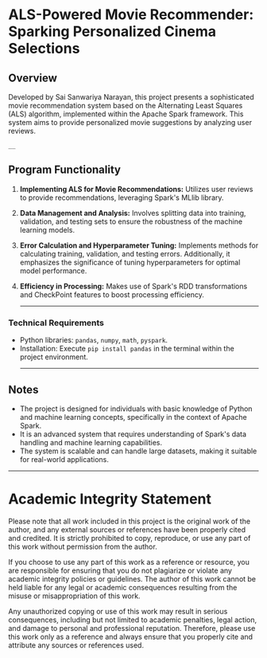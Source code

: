 # ALS-Powered Movie Recommender: Sparking Personalized Cinema Selections

## Overview
Developed by Sai Sanwariya Narayan, this project presents a sophisticated movie recommendation system based on the Alternating Least Squares (ALS) algorithm, implemented within the Apache Spark framework. This system aims to provide personalized movie suggestions by analyzing user reviews.

	__

## Program Functionality
1. **Implementing ALS for Movie Recommendations:** Utilizes user reviews to provide recommendations, leveraging Spark's MLlib library.
2. **Data Management and Analysis:** Involves splitting data into training, validation, and testing sets to ensure the robustness of the machine learning models.
3. **Error Calculation and Hyperparameter Tuning:** Implements methods for calculating training, validation, and testing errors. Additionally, it emphasizes the significance of tuning hyperparameters for optimal model performance.
4. **Efficiency in Processing:** Makes use of Spark's RDD transformations and CheckPoint features to boost processing efficiency.

	____

### Technical Requirements
- Python libraries: `pandas`, `numpy`, `math`, `pyspark`.
- Installation: Execute `pip install pandas` in the terminal within the project environment.
	_____

## Notes
- The project is designed for individuals with basic knowledge of Python and machine learning concepts, specifically in the context of Apache Spark.
- It is an advanced system that requires understanding of Spark's data handling and machine learning capabilities.
- The system is scalable and can handle large datasets, making it suitable for real-world applications.

____

# Academic Integrity Statement

Please note that all work included in this project is the original work of the author, and any external sources or references have been properly cited and credited. It is strictly prohibited to copy, reproduce, or use any part of this work without permission from the author.

If you choose to use any part of this work as a reference or resource, you are responsible for ensuring that you do not plagiarize or violate any academic integrity policies or guidelines. The author of this work cannot be held liable for any legal or academic consequences resulting from the misuse or misappropriation of this work.

Any unauthorized copying or use of this work may result in serious consequences, including but not limited to academic penalties, legal action, and damage to personal and professional reputation. Therefore, please use this work only as a reference and always ensure that you properly cite and attribute any sources or references used.
